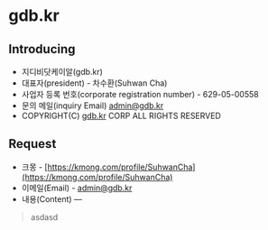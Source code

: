 # gdb.kr

## Introducing
* 지디비닷케이알(gdb.kr)
* 대표자(president) - 차수환(Suhwan Cha)
* 사업자 등록 번호(corporate registration number) - 629-05-00558
* 문의 메일(inquiry Email) [admin@gdb.kr](mailto:admin@gdb.kr)
* COPYRIGHT(C) [gdb.kr](http://gdb.kr) CORP ALL RIGHTS RESERVED

## Request
* 크몽 - [https://kmong.com/profile/SuhwanCha](https://kmong.com/profile/SuhwanCha)
* 이메일(Email) - [admin@gdb.kr](mailto:admin@gdb.kr)
* 내용(Content)
—
>asdasd
